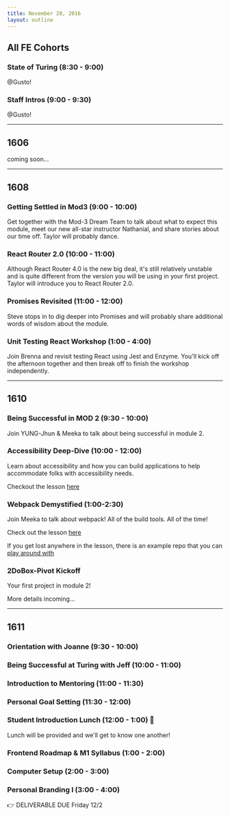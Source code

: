 ```yaml
---
title: November 28, 2016
layout: outline
---
```


## All FE Cohorts

### State of Turing (8:30 - 9:00)

@Gusto!

### Staff Intros (9:00 - 9:30)

@Gusto!

***

## 1606
coming soon...

***

## 1608

### Getting Settled in Mod3 (9:00 - 10:00)
Get together with the Mod-3 Dream Team to talk about what to expect this module, meet our new all-star instructor Nathanial, and share stories about our time off. Taylor will probably dance.

### React Router 2.0 (10:00 - 11:00)  
Although React Router 4.0 is the new big deal, it's still relatively unstable and is quite different from the version you will be using in your first project. Taylor will introduce you to React Router 2.0.

### Promises Revisited (11:00 - 12:00)
Steve stops in to dig deeper into Promises and will probably share additional words of wisdom about the module.

### Unit Testing React Workshop (1:00 - 4:00)
Join Brenna and revisit testing React using Jest and Enzyme. You'll kick off the afternoon together and then break off to finish the workshop independently. 
***

## 1610

### Being Successful in MOD 2 (9:30 - 10:00)

Join YUNG-Jhun & Meeka to talk about being successful in module 2.

### Accessibility Deep-Dive (10:00 - 12:00)

Learn about accessibility and how you can build applications to help accommodate folks with accessibility needs.

Checkout the lesson [here](http://frontend.turing.io/lessons/accessibility-deep-dive.html)

### Webpack Demystified (1:00-2:30)

Join Meeka to talk about webpack! All of the build tools. All of the time!

Check out the lesson [here](http://frontend.turing.io/lessons/webpack-demystified.html)

If you get lost anywhere in the lesson, there is an example repo that you can [play around with](https://github.com/rrgayhart/webpack-demystified-example)

### 2DoBox-Pivot Kickoff

Your first project in module 2!

More details incoming...

***

## 1611

### Orientation with Joanne (9:30 - 10:00)

### Being Successful at Turing with Jeff (10:00 - 11:00)

### Introduction to Mentoring (11:00 - 11:30)

### Personal Goal Setting (11:30 - 12:00)

### Student Introduction Lunch (12:00 - 1:00) :fork_and_knife:
Lunch will be provided and we'll get to know one another!

### Frontend Roadmap & M1 Syllabus (1:00 - 2:00)

### Computer Setup (2:00 - 3:00)

### Personal Branding I (3:00 - 4:00)
:point_right:  DELIVERABLE DUE Friday 12/2

